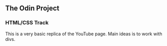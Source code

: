 ## The Odin Project
### HTML/CSS Track
This is a very basic replica of the YouTube page. Main ideas is to work with divs. 
